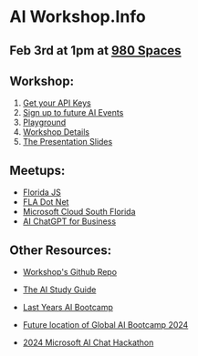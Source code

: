 <link rel='stylesheet' href='https://cdn.jsdelivr.net/gh/kognise/water.css@latest/dist/dark.min.css'>

# AI Workshop.Info 
## Feb 3rd at 1pm at [980 Spaces](https://maps.app.goo.gl/oF877cyzqfM1YZeG7)

## Workshop:
1) [Get your API Keys](https://global-ai-communiy.zapier.app/workshop-key?field-8ec4=YT6HJG)<br />
2) [Sign up to future AI Events](https://mailchi.mp/918b2bbcebcf/ai-workshop)<br />
3) [Playground](https://playground.globalai.community/) <br />
4) [Workshop Details](https://workshop.globalai.community/)<br />
5) [The Presentation Slides](https://docs.google.com/presentation/d/12PlwRj_HyTucpfRUwe6mEf7pN6nXSe8NvZoKBNNDEEo/edit?usp=sharing)<br />




## Meetups:
- [Florida JS](https://meetup.com/floridajs)
- [FLA Dot Net](https://meetup.com/fladotnet)
- [Microsoft Cloud South Florida](https://meetup.com/mcsfug)
- [AI ChatGPT for Business](https://meetup.com/boca-area-ai-chatgpt-for-business/)


## Other Resources:
- [Workshop's Github Repo](https://github.com/GlobalAICommunity/AzureOpenAIService-Workshop?tab=readme-ov-file)

- [The AI Study Guide](https://techcommunity.microsoft.com/t5/ai-azure-ai-services-blog/the-ai-study-guide-azure-s-top-free-resources-for-learning/ba-p/4036890)
- [Last Years AI Bootcamp](https://aiworkshop.moo.com/aibootcamp/)
- [Future location of Global AI Bootcamp 2024](https://github.com/GlobalAICommunity/global-ai-bootcamp-2024)
- [2024 Microsoft AI Chat Hackathon](https://github.com/microsoft/AI-Chat-App-Hack#hack-together-the-ai-chat-app-hack)
